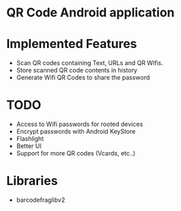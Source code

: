 # QR Code Android application

# Implemented Features
* Scan QR codes containing Text, URLs and QR Wifis.
* Store scanned QR code contents in history
* Generate Wifi QR Codes to share the password

# TODO
* Access to Wifi passwords for rooted devices
* Encrypt passwords with Android KeyStore
* Flashlight
* Better UI
* Support for more QR codes (Vcards, etc..)

# Libraries
* barcodefraglibv2
